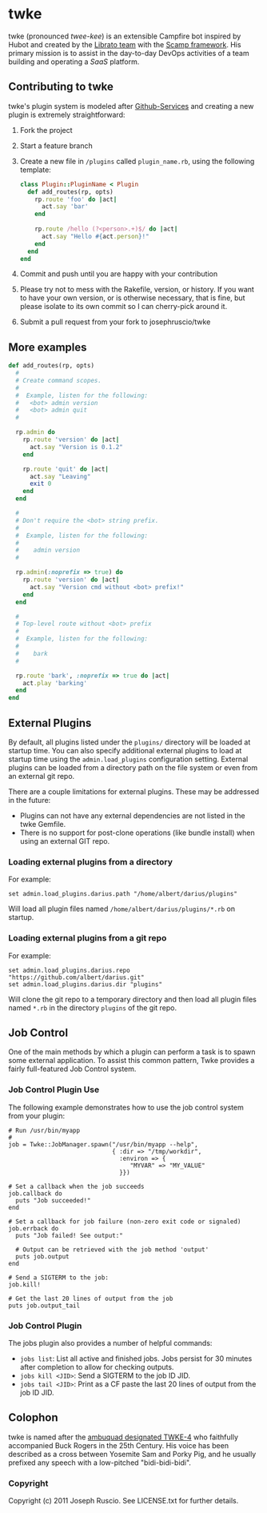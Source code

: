 # twke

twke (pronounced *twee-kee*) is an extensible Campfire bot inspired by
Hubot and created by the [Librato team](http://librato.com) 
with the [Scamp framework](https://github.com/wjessop/Scamp).
His primary mission is to assist in the day-to-day DevOps activities of
a team building and operating a *SaaS* platform.

## Contributing to twke
twke's plugin system is modeled after
[Github-Services](https://github.com/github/github-services) and
creating a new plugin is extremely straightforward:

1. Fork the project
1. Start a feature branch
1. Create a new file in `/plugins` called `plugin_name.rb`, using the
following template:

    ```ruby
    class Plugin::PluginName < Plugin
      def add_routes(rp, opts)
        rp.route 'foo' do |act|
          act.say 'bar'
        end
        
        rp.route /hello (?<person>.+)$/ do |act|
          act.say "Hello #{act.person}!"
        end
      end
    end
    ```
1. Commit and push until you are happy with your contribution
1. Please try not to mess with the Rakefile, version, or history. If you want to have your own version, or is otherwise necessary, that is fine, but please isolate to its own commit so I can cherry-pick around it.
1. Submit a pull request from your fork to josephruscio/twke

## More examples

```ruby
def add_routes(rp, opts)
  #
  # Create command scopes.
  #
  #  Example, listen for the following:
  #   <bot> admin version
  #   <bot> admin quit
  #

  rp.admin do
    rp.route 'version' do |act|
      act.say "Version is 0.1.2"
    end

    rp.route 'quit' do |act|
      act.say "Leaving"
      exit 0
    end
  end

  #
  # Don't require the <bot> string prefix.
  #
  #  Example, listen for the following:
  #
  #    admin version
  #

  rp.admin(:noprefix => true) do
    rp.route 'version' do |act|
      act.say "Version cmd without <bot> prefix!"
    end
  end

  #
  # Top-level route without <bot> prefix
  #
  #  Example, listen for the following:
  #
  #    bark
  #

  rp.route 'bark', :noprefix => true do |act|
    act.play 'barking'
  end
end
```

## External Plugins

By default, all plugins listed under the `plugins/` directory will be
loaded at startup time. You can also specify additional external
plugins to load at startup time using the `admin.load_plugins`
configuration setting. External plugins can be loaded from a directory
path on the file system or even from an external git repo.

There are a couple limitations for external plugins. These may be
addressed in the future:

 * Plugins can not have any external dependencies are not listed in the
   twke Gemfile.
 * There is no support for post-clone operations (like bundle install)
   when using an external GIT repo.

### Loading external plugins from a directory

For example:

```
set admin.load_plugins.darius.path "/home/albert/darius/plugins"
```

Will load all plugin files named `/home/albert/darius/plugins/*.rb` on
startup.

### Loading external plugins from a git repo

For example:

```
set admin.load_plugins.darius.repo "https://github.com/albert/darius.git"
set admin.load_plugins.darius.dir "plugins"
```

Will clone the git repo to a temporary directory and then load all
plugin files named `*.rb` in the directory `plugins` of the git
repo.


## Job Control

One of the main methods by which a plugin can perform a task is to
spawn some external application. To assist this common pattern, Twke
provides a fairly full-featured Job Control system.

### Job Control Plugin Use

The following example demonstrates how to use the job control system
from your plugin:

```
# Run /usr/bin/myapp
#
job = Twke::JobManager.spawn("/usr/bin/myapp --help", 
                             { :dir => "/tmp/workdir",
                               :environ => {
                                  "MYVAR" => "MY_VALUE"
                               }})

# Set a callback when the job succeeds
job.callback do
  puts "Job succeeded!"
end

# Set a callback for job failure (non-zero exit code or signaled)
job.errback do
  puts "Job failed! See output:"

  # Output can be retrieved with the job method 'output'
  puts job.output
end

# Send a SIGTERM to the job:
job.kill!

# Get the last 20 lines of output from the job
puts job.output_tail
```

### Job Control Plugin

The jobs plugin also provides a number of helpful commands:

 * `jobs list`: List all active and finished jobs. Jobs persist for 30
   minutes after completion to allow for checking outputs.
 * `jobs kill <JID>`: Send a SIGTERM to the job ID JID.
 * `jobs tail <JID>`: Print as a CF paste the last 20 lines of output
   from the job ID JID.

## Colophon

twke is named after the [ambuquad designated
TWKE-4](https://secure.wikimedia.org/wikipedia/en/wiki/Twiki) who
faithfully accompanied Buck Rogers in the 25th Century. His
voice has been described as a cross between Yosemite Sam and Porky Pig,
and he usually prefixed any speech with a low-pitched "bidi-bidi-bidi".

### Copyright

Copyright (c) 2011 Joseph Ruscio. See LICENSE.txt for
further details.
